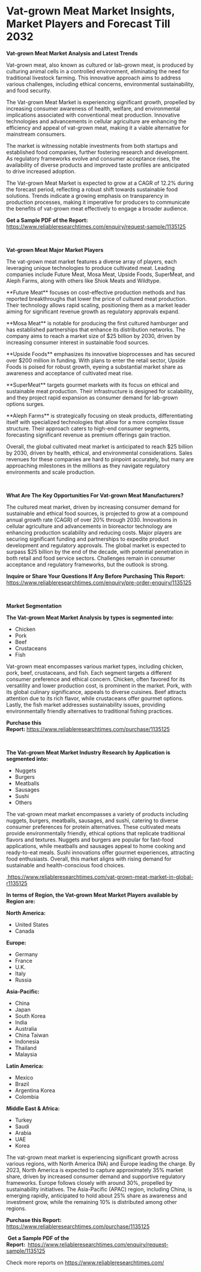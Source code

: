 <p><h1>Vat-grown Meat Market Insights, Market Players and Forecast Till 2032</h1></p><p><strong>Vat-grown Meat Market Analysis and Latest Trends</strong></p>
<p><p>Vat-grown meat, also known as cultured or lab-grown meat, is produced by culturing animal cells in a controlled environment, eliminating the need for traditional livestock farming. This innovative approach aims to address various challenges, including ethical concerns, environmental sustainability, and food security.</p><p>The Vat-grown Meat Market is experiencing significant growth, propelled by increasing consumer awareness of health, welfare, and environmental implications associated with conventional meat production. Innovative technologies and advancements in cellular agriculture are enhancing the efficiency and appeal of vat-grown meat, making it a viable alternative for mainstream consumers. </p><p>The market is witnessing notable investments from both startups and established food companies, further fostering research and development. As regulatory frameworks evolve and consumer acceptance rises, the availability of diverse products and improved taste profiles are anticipated to drive increased adoption. </p><p>The Vat-grown Meat Market is expected to grow at a CAGR of 12.2% during the forecast period, reflecting a robust shift towards sustainable food solutions. Trends indicate a growing emphasis on transparency in production processes, making it imperative for producers to communicate the benefits of vat-grown meat effectively to engage a broader audience.</p></p>
<p><strong>Get a Sample PDF of the Report:&nbsp;</strong> <a href="https://www.reliableresearchtimes.com/enquiry/request-sample/1135125?utm_campaign=2956&utm_medium=2&utm_source=Github&utm_content=ia&utm_term=25032025&utm_id=vat-grown-meat">https://www.reliableresearchtimes.com/enquiry/request-sample/1135125</a></p>
<p>&nbsp;</p>
<p><strong>Vat-grown Meat Major Market Players</strong></p>
<p><p>The vat-grown meat market features a diverse array of players, each leveraging unique technologies to produce cultivated meat. Leading companies include Future Meat, Mosa Meat, Upside Foods, SuperMeat, and Aleph Farms, along with others like Shiok Meats and Wildtype.</p><p>**Future Meat** focuses on cost-effective production methods and has reported breakthroughs that lower the price of cultured meat production. Their technology allows rapid scaling, positioning them as a market leader aiming for significant revenue growth as regulatory approvals expand.</p><p>**Mosa Meat** is notable for producing the first cultured hamburger and has established partnerships that enhance its distribution networks. The company aims to reach a market size of $25 billion by 2030, driven by increasing consumer interest in sustainable food sources.</p><p>**Upside Foods** emphasizes its innovative bioprocesses and has secured over $200 million in funding. With plans to enter the retail sector, Upside Foods is poised for robust growth, eyeing a substantial market share as awareness and acceptance of cultivated meat rise.</p><p>**SuperMeat** targets gourmet markets with its focus on ethical and sustainable meat production. Their infrastructure is designed for scalability, and they project rapid expansion as consumer demand for lab-grown options surges.</p><p>**Aleph Farms** is strategically focusing on steak products, differentiating itself with specialized technologies that allow for a more complex tissue structure. Their approach caters to high-end consumer segments, forecasting significant revenue as premium offerings gain traction.</p><p>Overall, the global cultivated meat market is anticipated to reach $25 billion by 2030, driven by health, ethical, and environmental considerations. Sales revenues for these companies are hard to pinpoint accurately, but many are approaching milestones in the millions as they navigate regulatory environments and scale production.</p></p>
<p>&nbsp;</p>
<p><strong>What Are The Key Opportunities For Vat-grown Meat Manufacturers?</strong></p>
<p><p>The cultured meat market, driven by increasing consumer demand for sustainable and ethical food sources, is projected to grow at a compound annual growth rate (CAGR) of over 20% through 2030. Innovations in cellular agriculture and advancements in bioreactor technology are enhancing production scalability and reducing costs. Major players are securing significant funding and partnerships to expedite product development and regulatory approvals. The global market is expected to surpass $25 billion by the end of the decade, with potential penetration in both retail and food service sectors. Challenges remain in consumer acceptance and regulatory frameworks, but the outlook is strong.</p></p>
<p><strong>Inquire or Share Your Questions If Any Before Purchasing This Report:</strong> <a href="https://www.reliableresearchtimes.com/enquiry/pre-order-enquiry/1135125?utm_campaign=2956&utm_medium=2&utm_source=Github&utm_content=ia&utm_term=25032025&utm_id=vat-grown-meat">https://www.reliableresearchtimes.com/enquiry/pre-order-enquiry/1135125</a></p>
<p>&nbsp;</p>
<p><strong>Market Segmentation</strong></p>
<p><strong>The Vat-grown Meat Market Analysis by types is segmented into:</strong></p>
<p><ul><li>Chicken</li><li>Pork</li><li>Beef</li><li>Crustaceans</li><li>Fish</li></ul></p>
<p><p>Vat-grown meat encompasses various market types, including chicken, pork, beef, crustaceans, and fish. Each segment targets a different consumer preference and ethical concern. Chicken, often favored for its versatility and lower production cost, is prominent in the market. Pork, with its global culinary significance, appeals to diverse cuisines. Beef attracts attention due to its rich flavor, while crustaceans offer gourmet options. Lastly, the fish market addresses sustainability issues, providing environmentally friendly alternatives to traditional fishing practices.</p></p>
<p><strong>Purchase this Report:&nbsp;</strong><a href="https://www.reliableresearchtimes.com/purchase/1135125?utm_campaign=2956&utm_medium=2&utm_source=Github&utm_content=ia&utm_term=25032025&utm_id=vat-grown-meat">https://www.reliableresearchtimes.com/purchase/1135125</a></p>
<p>&nbsp;</p>
<p><strong>The Vat-grown Meat Market Industry Research by Application is segmented into:</strong></p>
<p><ul><li>Nuggets</li><li>Burgers</li><li>Meatballs</li><li>Sausages</li><li>Sushi</li><li>Others</li></ul></p>
<p><p>The vat-grown meat market encompasses a variety of products including nuggets, burgers, meatballs, sausages, and sushi, catering to diverse consumer preferences for protein alternatives. These cultivated meats provide environmentally friendly, ethical options that replicate traditional flavors and textures. Nuggets and burgers are popular for fast-food applications, while meatballs and sausages appeal to home cooking and ready-to-eat meals. Sushi innovations offer gourmet experiences, attracting food enthusiasts. Overall, this market aligns with rising demand for sustainable and health-conscious food choices.</p></p>
<p><a href="https://www.reliableresearchtimes.com/vat-grown-meat-market-in-global-r1135125?utm_campaign=2956&utm_medium=2&utm_source=Github&utm_content=ia&utm_term=25032025&utm_id=vat-grown-meat">&nbsp;https://www.reliableresearchtimes.com/vat-grown-meat-market-in-global-r1135125</a></p>
<p><strong>In terms of Region, the Vat-grown Meat Market Players available by Region are:</strong></p>
<p>
    <p> <strong> North America: </strong>
        <ul>
            <li>United States</li>
            <li>Canada</li>
        </ul>
        </p> 
    <p> <strong> Europe: </strong>
        <ul>
            <li>Germany</li>
            <li>France</li>
            <li>U.K.</li>
            <li>Italy</li>
            <li>Russia</li>
        </ul>
        </p> 
    <p> <strong> Asia-Pacific: </strong>
        <ul>
            <li>China</li>
            <li>Japan</li>
            <li>South Korea</li>
            <li>India</li>
            <li>Australia</li>
            <li>China Taiwan</li>
            <li>Indonesia</li>
            <li>Thailand</li>
            <li>Malaysia</li>
        </ul>
        </p> 
    <p> <strong> Latin America: </strong>
        <ul>
            <li>Mexico</li>
            <li>Brazil</li>
            <li>Argentina Korea</li>
            <li>Colombia</li>
        </ul>
        </p> 
    <p> <strong> Middle East & Africa: </strong>
        <ul>
            <li>Turkey</li>
            <li>Saudi</li>
            <li>Arabia</li>
            <li>UAE</li>
            <li>Korea</li>
        </ul>
    </p>
    </p>
<p><p>The vat-grown meat market is experiencing significant growth across various regions, with North America (NA) and Europe leading the charge. By 2023, North America is expected to capture approximately 35% market share, driven by increased consumer demand and supportive regulatory frameworks. Europe follows closely with around 30%, propelled by sustainability initiatives. The Asia-Pacific (APAC) region, including China, is emerging rapidly, anticipated to hold about 25% share as awareness and investment grow, while the remaining 10% is distributed among other regions.</p></p>
<p><strong>Purchase this Report: </strong><a href="https://www.reliableresearchtimes.com/purchase/1135125?utm_campaign=2956&utm_medium=2&utm_source=Github&utm_content=ia&utm_term=25032025&utm_id=vat-grown-meat">https://www.reliableresearchtimes.com/purchase/1135125</a></p>
<p>&nbsp;<strong>Get a Sample PDF of the Report:&nbsp;&nbsp;</strong><a href="https://www.reliableresearchtimes.com/enquiry/request-sample/1135125?utm_campaign=2956&utm_medium=2&utm_source=Github&utm_content=ia&utm_term=25032025&utm_id=vat-grown-meat">https://www.reliableresearchtimes.com/enquiry/request-sample/1135125</a></p>
<p><strong></strong></p>
<p>Check more reports on <a href="https://www.reliableresearchtimes.com/?utm_campaign=2956&utm_medium=2&utm_source=Github&utm_content=ia&utm_term=25032025&utm_id=vat-grown-meat">https://www.reliableresearchtimes.com/</a></p>